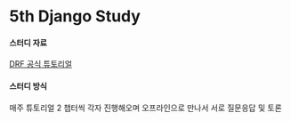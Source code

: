 # 5th Django Study

#### 스터디 자료

[DRF 공식 튜토리얼](https://www.django-rest-framework.org/tutorial/1-serialization/#introduction)

#### 스터디 방식

매주 튜토리얼 2 챕터씩 각자 진행해오며 오프라인으로 만나서 서로 질문응답 및 토론